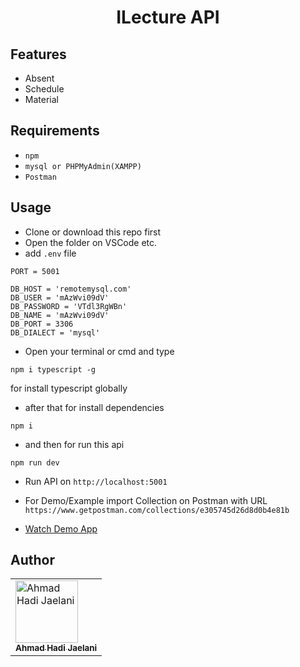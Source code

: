 <h1 align="center">ILecture API</h1>

## Features

- Absent
- Schedule
- Material

## Requirements

- `npm`
- `mysql or PHPMyAdmin(XAMPP)`
- `Postman`

## Usage

- Clone or download this repo first
- Open the folder on VSCode etc.
- add `.env` file
```
PORT = 5001

DB_HOST = 'remotemysql.com'
DB_USER = 'mAzWvi09dV'
DB_PASSWORD = 'VTdl3RgWBn'
DB_NAME = 'mAzWvi09dV'
DB_PORT = 3306
DB_DIALECT = 'mysql'
```
- Open your terminal or cmd and type
````
npm i typescript -g
````
  for install typescript globally
- after that for install dependencies
 ```
 npm i
 ```
- and then for run this api
```
npm run dev
```

- Run API on `http://localhost:5001`


- For Demo/Example import Collection on Postman with URL `https://www.getpostman.com/collections/e305745d26d8d0b4e81b`

- [Watch Demo App]()

## Author
  <table>
    <tr>
      <td>
        <a href="https://github.com/aahmadhadi">
          <img width="100" src="https://avatars1.githubusercontent.com/u/35247372?s=460&v=4" alt="Ahmad Hadi Jaelani"><br/>
          <sub><b>Ahmad Hadi Jaelani</b></sub>
        </a>
      </td>
    </tr>
  </table>
